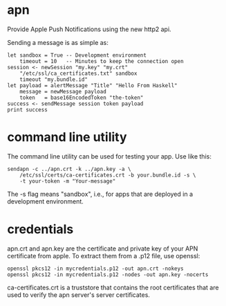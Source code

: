 # apn

Provide Apple Push Notifications using the new http2 api.

Sending a message is as simple as:

    let sandbox = True -- Development environment
        timeout = 10   -- Minutes to keep the connection open
    session <- newSession "my.key" "my.crt"
        "/etc/ssl/ca_certificates.txt" sandbox
        timeout "my.bundle.id"
    let payload = alertMessage "Title" "Hello From Haskell"
        message = newMessage payload
        token   = base16EncodedToken "the-token"
    success <- sendMessage session token payload
    print success

# command line utility

The command line utility can be used for testing your app. Use like this:

    sendapn -c ../apn.crt -k ../apn.key -a \
        /etc/ssl/certs/ca-certificates.crt -b your.bundle.id -s \
        -t your-token -m "Your-message"

The -s flag means "sandbox", i.e., for apps that are deployed in a
development environment.

# credentials

apn.crt and apn.key are the certificate and private key of your
APN certificate from apple. To extract them from a .p12 file,
use openssl:

    openssl pkcs12 -in mycredentials.p12 -out apn.crt -nokeys
    openssl pkcs12 -in mycredentials.p12 -nodes -out apn.key -nocerts
    
ca-certificates.crt is a truststore that contains the root certificates
that are used to verify the apn server's server certificates.
